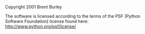 Copyright 2001 Brent Burley

The software is licensed according to the terms of the PSF (Python Software Foundation) license found here: http://www.python.org/psf/license/